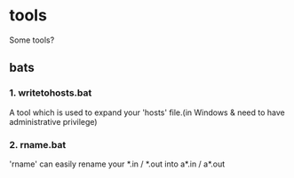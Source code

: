 # tools
Some tools?

## bats
### 1. writetohosts.bat
A tool which is used to expand your 'hosts' file.(in Windows & need to have administrative privilege)

### 2. rname.bat
'rname' can easily rename your \*.in / \*.out into a\*.in / a\*.out
